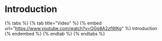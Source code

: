 # Introduction

{% tabs %}
{% tab title="Video" %}
{% embed url="https://www.youtube.com/watch?v=OGg8A2zfWKg" %}
Introduction
{% endembed %}
{% endtab %}
{% endtabs %}
